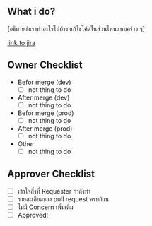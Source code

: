 ## What i do?
[อธิบายว่าเราทำอะไรไปบ้าง แก้ไขโค้ดในส่วนไหนแบบคร่าว ๆ]

[link to jira]()

## Owner Checklist
- Befor merge (dev)
   - [ ] not thing to do
- After merge (dev)
   - [ ] not thing to do
- Befor merge (prod)
   - [ ] not thing to do
- After merge (prod)
   - [ ] not thing to do 
- Other
   - [ ] not thing to do

## Approver Checklist
- [ ] เข้าใจสิ่งที่ Requester กำลังทำ
- [ ] รายละเอียดของ pull request ครบถ้วน
- [ ] ไม่มี Concern เพิ่มเติม
- [ ] Approved!
